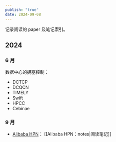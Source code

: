 ```yaml
---
publish: "true"
date: 2024-09-08
---
```

记录阅读的 paper 及笔记索引。

## 2024

### 6 月

数据中心的拥塞控制：

- DCTCP
- DCQCN
- TIMELY
- Swift
- HPCC
- Cebinae

### 9 月

- [Alibaba HPN](https://ennanzhai.github.io/pub/sigcomm24-hpn.pdf)： [[Alibaba HPN：notes|阅读笔记]]